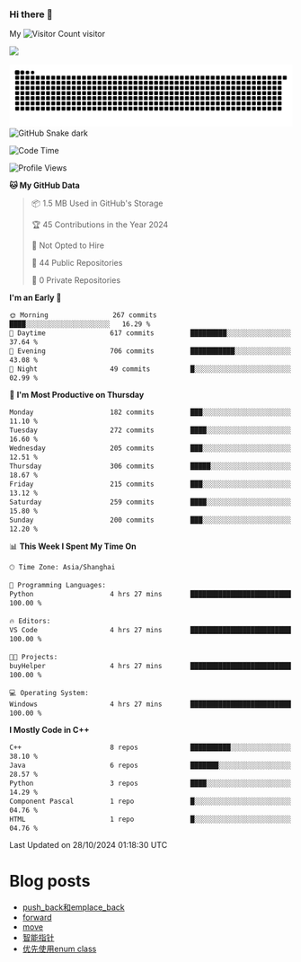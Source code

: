 ### Hi there 👋

My ![Visitor Count](https://profile-counter.glitch.me/bugcat9/count.svg) visitor
<!--
**bugcat9/bugcat9** is a ✨ _special_ ✨ repository because its `README.md` (this file) appears on your GitHub profile.

Here are some ideas to get you started:

- 🔭 I’m currently working on ...
- 🌱 I’m currently learning ...
- 👯 I’m looking to collaborate on ...
- 🤔 I’m looking for help with ...
- 💬 Ask me about ...
- 📫 How to reach me: ...
- 😄 Pronouns: ...
- ⚡ Fun fact: ...
-->
![](https://github-readme-stats.vercel.app/api?username=bugcat9)

![GitHub Snake Light](https://raw.githubusercontent.com/bugcat9/bugcat9/output/github-contribution-grid-snake.svg#gh-light-mode-only)
![GitHub Snake dark](github-snake-dark.svg#gh-dark-mode-only)


<!--START_SECTION:waka-->
![Code Time](http://img.shields.io/badge/Code%20Time-935%20hrs%2049%20mins-blue)

![Profile Views](http://img.shields.io/badge/Profile%20Views-0-blue)

**🐱 My GitHub Data** 

> 📦 1.5 MB Used in GitHub's Storage 
 > 
> 🏆 45 Contributions in the Year 2024
 > 
> 🚫 Not Opted to Hire
 > 
> 📜 44 Public Repositories 
 > 
> 🔑 0 Private Repositories 
 > 
**I'm an Early 🐤** 

```text
🌞 Morning                267 commits         ████░░░░░░░░░░░░░░░░░░░░░   16.29 % 
🌆 Daytime                617 commits         █████████░░░░░░░░░░░░░░░░   37.64 % 
🌃 Evening                706 commits         ███████████░░░░░░░░░░░░░░   43.08 % 
🌙 Night                  49 commits          █░░░░░░░░░░░░░░░░░░░░░░░░   02.99 % 
```
📅 **I'm Most Productive on Thursday** 

```text
Monday                   182 commits         ███░░░░░░░░░░░░░░░░░░░░░░   11.10 % 
Tuesday                  272 commits         ████░░░░░░░░░░░░░░░░░░░░░   16.60 % 
Wednesday                205 commits         ███░░░░░░░░░░░░░░░░░░░░░░   12.51 % 
Thursday                 306 commits         █████░░░░░░░░░░░░░░░░░░░░   18.67 % 
Friday                   215 commits         ███░░░░░░░░░░░░░░░░░░░░░░   13.12 % 
Saturday                 259 commits         ████░░░░░░░░░░░░░░░░░░░░░   15.80 % 
Sunday                   200 commits         ███░░░░░░░░░░░░░░░░░░░░░░   12.20 % 
```


📊 **This Week I Spent My Time On** 

```text
🕑︎ Time Zone: Asia/Shanghai

💬 Programming Languages: 
Python                   4 hrs 27 mins       █████████████████████████   100.00 % 

🔥 Editors: 
VS Code                  4 hrs 27 mins       █████████████████████████   100.00 % 

🐱‍💻 Projects: 
buyHelper                4 hrs 27 mins       █████████████████████████   100.00 % 

💻 Operating System: 
Windows                  4 hrs 27 mins       █████████████████████████   100.00 % 
```

**I Mostly Code in C++** 

```text
C++                      8 repos             ██████████░░░░░░░░░░░░░░░   38.10 % 
Java                     6 repos             ███████░░░░░░░░░░░░░░░░░░   28.57 % 
Python                   3 repos             ████░░░░░░░░░░░░░░░░░░░░░   14.29 % 
Component Pascal         1 repo              █░░░░░░░░░░░░░░░░░░░░░░░░   04.76 % 
HTML                     1 repo              █░░░░░░░░░░░░░░░░░░░░░░░░   04.76 % 
```




 Last Updated on 28/10/2024 01:18:30 UTC
<!--END_SECTION:waka-->
# Blog posts
<!-- BLOG-POST-LIST:START -->
- [push_back和emplace_back](https://bugcat.top/2024/10/20/C++/push-back%E5%92%8Cemplace-back/)
- [forward](https://bugcat.top/2024/10/20/C++/forward/)
- [move](https://bugcat.top/2024/10/20/C++/move/)
- [智能指针](https://bugcat.top/2024/10/07/C++/%E6%99%BA%E8%83%BD%E6%8C%87%E9%92%88/)
- [优先使用enum class](https://bugcat.top/2024/10/03/C++/%E4%BC%98%E5%85%88%E4%BD%BF%E7%94%A8enum%20class/)
<!-- BLOG-POST-LIST:END -->

